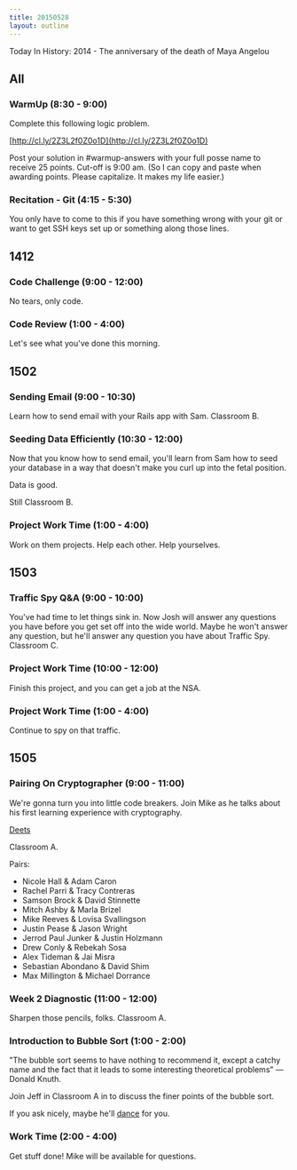 ```yaml
---
title: 20150528
layout: outline
---
```


Today In History: 2014 - The anniversary of the death of Maya Angelou

## All

### WarmUp (8:30 - 9:00)

Complete this following logic problem.

[http://cl.ly/2Z3L2f0Z0o1D](http://cl.ly/2Z3L2f0Z0o1D)

Post your solution in #warmup-answers with your full posse name to receive 25 points. Cut-off is 9:00 am.
(So I can copy and paste when awarding points. Please capitalize. It makes my life easier.)

### Recitation - Git (4:15 - 5:30)

You only have to come to this if you have something wrong with your git or want to get SSH keys set up or something along those lines.


## 1412

### Code Challenge (9:00 - 12:00)

No tears, only code.

### Code Review (1:00 - 4:00)

Let's see what you've done this morning.


## 1502

### Sending Email (9:00 - 10:30)

Learn how to send email with your Rails app with Sam. Classroom B.

### Seeding Data Efficiently (10:30 - 12:00)

Now that you know how to send email, you'll learn from Sam how to seed your database in a way that doesn't make you curl up into the fetal position.

Data is good.

Still Classroom B.

### Project Work Time (1:00 - 4:00)

Work on them projects. Help each other. Help yourselves.


## 1503

### Traffic Spy Q&A  (9:00 - 10:00)

You've had time to let things sink in. Now Josh will answer any questions you have before you get set off into the wide world. 
Maybe he won't answer any question, but he'll answer any question you have about Traffic Spy. Classroom C.
 
### Project Work Time (10:00 - 12:00)

Finish this project, and you can get a job at the NSA.

### Project Work Time (1:00 - 4:00)

Continue to spy on that traffic.


## 1505

### Pairing On Cryptographer (9:00 - 11:00)

We're gonna turn you into little code breakers. Join Mike as he talks about his first learning experience with cryptography.

[Deets](https://github.com/turingschool/challenges/blob/master/cryptographer.markdown)

Classroom A.

Pairs: 

* Nicole Hall & Adam Caron
* Rachel Parri & Tracy Contreras
* Samson Brock & David Stinnette
* Mitch Ashby & Marla Brizel
* Mike Reeves & Lovisa Svallingson
* Justin Pease & Jason Wright
* Jerrod Paul Junker & Justin Holzmann
* Drew Conly & Rebekah Sosa
* Alex Tideman & Jai Misra
* Sebastian Abondano & David Shim
* Max Millington & Michael Dorrance

### Week 2 Diagnostic (11:00 - 12:00)

Sharpen those pencils, folks. Classroom A.

### Introduction to Bubble Sort (1:00 - 2:00)

"The bubble sort seems to have nothing to recommend it, except a catchy name and the fact that it leads to some interesting theoretical problems" — Donald Knuth.

Join Jeff in Classroom A in to discuss the finer points of the bubble sort.

If you ask nicely, maybe he'll [dance](https://www.youtube.com/watch?v=lyZQPjUT5B4) for you.

### Work Time (2:00 - 4:00)

Get stuff done! Mike will be available for questions.